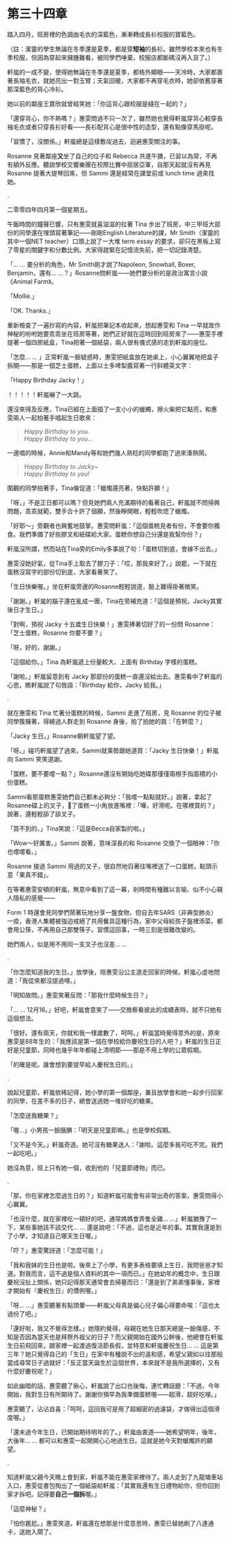 # 第三十四章

踏入四月，班房裡的色調由毛衣的深藍色，漸漸轉成長衫校服的寶藍色。

（註：潔靈的學生無論在冬季還是夏季，都是穿**短袖**的長衫。雖然學校本來也有冬季校服，但因為穿起來擁腫難看，被同學們唾棄，校服店都斷碼沒再入貨了。）

軒嵐的一成不變，使得她無論在冬季還是夏季，都格外顯眼——天冷時，大家都裹著長袖毛衣，就她亮出一對玉臂；天氣回暖，大家都不再穿毛衣時，她卻依舊穿著那深藍色的背心冷衫。

她以前的鄰座王寶欣就曾經笑她：「你這背心跟校服是縫在一起的？」

「還穿背心，你不熱嗎？」惠雯問過不只一次了，雖然她也覺得軒嵐穿背心較穿長袖毛衣或者只穿長衫好看——長衫配背心是很中性的造型，還有點像穿馬掛呢。

「習慣了，沒關係。」軒嵐總是這樣敷𗗠過去，迴避惠雯關注的事。

Rosanne 見著鄰座**又**坐了自己的位子和 Rebecca 共進午膳，已習以為常，不再有額外反應。聽說學校交響樂團在校際比賽中屈居亞軍，自那天起就沒有再見 Rosanne 提著大提琴回來，但 Sammi 還是經常在課堂前或 lunch time 過來找她。

.

二零零四年四月第一個星期五。

午飯時間的鐘聲已響，只有惠雯就喜滋滋的拉著 Tina 步出了班房，中三甲班大部份的同學還在埋頭寫著筆記——剛剛English Literature的課，Mr Smith（潔靈的其中一個NET teacher）口頭上說了一大堆 term essay 的要求，卻只在黑板上寫了零星的關鍵字和分數比例。大家得趕緊在記憶流失前，把一切記錄清楚。

「... ... 要分析的角色，Mr Smith剛才說了Napoleon, Snowball, Boxer, Benjamin，還有... ...？」Rosanne問軒嵐——她們要分析的是政治寓言小說《Animal Farm》。

「Mollie.」

「OK. Thanks.」

重新檢查了一遍抄寫的內容，軒嵐把筆記本收起來，想起惠雯和 Tina 一早就故作神秘的吩咐她要乖乖坐在班房等著，她們正好就在這時回到班房來了——惠雯手裡提著一個四房紙盒，Tina把著一個紙袋，兩人很有儀式感的走到軒嵐的座位。

「怎麼... ... 」正常軒嵐一臉疑惑時，惠雯把紙盒放在她桌上，小心翼翼地把盒子拆開——那是一個芝士蛋糕，上面以士多啤梨醬寫著一行斜體英文字：

「Happy Birthday Jacky！」

！！！！！軒嵐嚇了一大跳。

還沒來得及反應，Tina已經在上面插了一支小小的蠟蠋，擦火柴把它點亮，和惠雯兩人一起拍著手唱起生日歌來：

> _Happy Birthday to you._  
> _Happy Birthday to you..._

一邊唱的時候，Annie和Mandy等和她們幾人熟稔的同學都跑了過來湊熱鬧。

> _Happy Birthday to Jacky~_  
> _Happy Birthday to you!_

圍觀的同學拍著手，Tina催促道：「蠟燭還亮著，快點許願！」

「呀，」不是正日都可以嗎？但見她們兩人充滿期待的看著自己，軒嵐就不問掃興問題，乖乖就範，雙手合十許了個願，然後睜開眼，輕輕吹熄了蠟燭。

「好耶～」旁觀者也興奮地鼓掌。惠雯問軒嵐：「這個蛋糕見者有份，不會要你獨食。我們準備了好些膠叉和紙碟給大家。蛋糕你想自己分還是我幫你份？」

軒嵐沒所謂，然而站在Tina旁的Emily多事說了句：「蛋糕切到底，會嫁不出去。」

惠雯沒她好氣，從Tina手上取去了膠刀子：「哎，那我來好了。」說罷，一下就在蛋糕沒寫字的部份切到底，大家看著笑了。

「生日快樂喔。」坐在軒嵐旁邊的Rosanne輕輕說道，臉上難得掛著微笑。

「謝謝。」軒嵐的腦子還在亂成一團，Tina在旁補充道：「這個是預祝，Jacky其實後日才生日。」

「對啊，預祝 Jacky 十五歲生日快樂！」惠雯捧著切好了的一份問 Rosanne：「芝士蛋糕，Rosanne 你要不要？」

「呀，好的，謝謝。」

「這個給你。」Tina 為軒嵐遞上份量較大、上面有 Birthday 字樣的蛋糕。

「謝啦。」軒嵐留意到有 Jacky 那部份的蛋糕一直還沒給出去。惠雯看中了軒嵐的心思，瞧軒嵐說了句唇語：「Birthday 給你，Jacky 給我。」

.

就在惠雯和 Tina 忙著分蛋糕的時候，Sammi 走進了班房，見 Rosanne 的位子被同學簇擁著，得繞過人群走到 Rosanne 身後，拍了拍她的肩：「在幹麼？」

「Jacky 生日。」Rosanne朝軒嵐望了望。

「呀。」碰巧軒嵐望了過來，Sammi就乘勢跟她道賀：「Jacky 生日快樂！」軒嵐向 Sammi 笑笑道謝。

「蛋糕，要不要嚐一點？」Rosanne還沒有開始吃她碟那僅僅兩根手指面積的小份蛋糕。

Sammi看那蛋糕惠雯她們自己都未必夠分：「我嚐一點點就好。」說著，拿起了Rosanne碟上的叉子，𐝹了蛋糕一小角放進嘴裡：「嘩，好滑呢。在哪裡買的？」說著，還輕輕舔了舔叉子。

「買不到的，」Tina笑說：「這是Becca自家製的啦。」

「Wow～好厲害。」Sammi 說著，意味深長的和 Rosanne 交換了一個眼神：「你也嚐嚐看。」

Rosanne 接過 Sammi 用過的叉子，很自然地舀著往嘴裡送了一口蛋糕，點頭示意「果真不錯」。

在等著惠雯安頓的軒嵐，無意中看到了這一幕，剎時間有種難以言喻、似不小心窺人隱私的感覺——

Form 1 時還會見同學們鬧著玩地分享一盤食物，但自去年SARS（非典型肺炎）一疫，香港人集體被強迫戒絕了共用餐具這種行為，家中父母給孩子盤裡添菜，都會用公筷，不再用自己那雙筷子。習慣這回事，一時三刻是很難改變的。

她們兩人，似是用不用同一支叉子也沒差... ...

.

「你怎麼知道我的生日。」放學後，陪惠雯沿公主道走回家的時候，軒嵐心虛地問道：「我從來都沒提過哩。」

「明知故問。」惠雯笑著反問：「那我什麼時候生日？」

「... ... 12月16。」好吧，軒嵐會意笑了——交換察看彼此的成績表時，就不只她有這個想法。

「很好。還有兩天，你就和我一樣歲數了，呵呵。」軒嵐當時覺得意外的是，原來惠雯是88年生的：「我應該是第一個在學校給你慶祝生日的人吧？」軒嵐的生日正好是兒童節，同時也幾乎年年都碰上清明節——那是不用上學的公眾假期。

「的確是呢。誰會想到要提早給人慶祝生日的。」

.

說起兒童節，軒嵐依稀記得，她小學的第一個鄰座，兼且放學會和她一起步行回家的同學，在差不多的日子，總會送過她一堆好吃的糖果。

「怎麼送我糖果？」

「喔...」小男孩一臉腼腆：「明天是兒童節嘛。」也是學校假期。

「又不是今天。」軒嵐奇道。她可沒有糖果送人：「謝啦。這麼多我可吃不完。我們一起吃吧。」

她沒為意，班上只有她一個，收到他的「兒童節禮物」而已。

.

「那，你在家裡怎麼過生日的？」知道軒嵐可能會有非常出奇的答案，惠雯問得小心翼翼。

「也沒什麼，就在家裡吃一頓好的吧，通常媽媽會弄隻全雞... ...」軒嵐猶豫了一下，某些事她該不該交代... ... 還是說吧：「不過，這也是近年的事。其實我還是到了小學，才知道自己哪天生日喔。」

「吓？」惠雯驚訝道：「怎麼可能！」

「我和我妹的生日也是啦。後來上了小學，有更多表格要填上生日，我問爸爸才知道。對我而言，這不過是個人資料的其中一項而已。」在她幼年的概念中，生日跟慶祝沒扯上關係，她只記得那天通常會去掃墓而已：「還是到了弟弟懂事後，家裡才開始有『慶祝生日』的慣例喔。」

「呀... ...」惠雯聽著有點頭暈——軒嵐父母真是偏心兒子偏心得要命唉：「這也太過份了吧。」

「還好啦，我又不覺得怎樣。」她隱約覺得，母親在她生日那天總是一臉傷感，不知是否因為當天也是拜祭外祖父的日子？而父親開始在國外公幹後，他總會在軒嵐生日前飛回來，跟家裡一起渡過復活節長假，並特意和軒嵐慶祝生日... ... 這是第三年？她只覺得自己的「生日」在家中有種說不出的違和感，希望父親如以往那般當成尋常日子過就好：「反正當天誕生於這個世界，本來就不是我所選擇的，又有什麼好慶祝呢？」

如此幽暗的話，惠雯聽了揪心，軒嵐說了出口也後悔，連忙轉話題：「不過，今年開始，我對生日有所期待了。謝謝你預早為我準備蛋糕喔——超滑，超好吃哩。」

惠雯聽了，沾沾自喜：「呵呵，這回我可是用了超細密的過濾袋，才做得出這個滑度喔。」

「還未過今年生日，已開始期待明年的了。」軒嵐由衷道——她希望明年，後年，大後年... ... 都可以和惠雯一起開開心心地過生日。這就是她今天對蠟燭許的願望。

.

知道軒嵐父親今天晚上會到家，軒嵐不能在惠雯家裡待了。兩人走到了九龍塘車站入口，惠雯從書包掏出了一個紙袋給軒嵐：「其實我還有生日禮物給你，但你回到家才拆吧。記得要**自己一個拆**喔。」

「這麼神秘？」

「怕你尷尬。」惠雯笑道。軒嵐還在想那是什麼意思時，惠雯已替她刷了八達通卡，送她入閘了。

